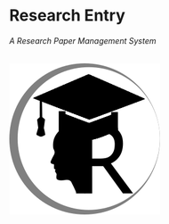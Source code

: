 # Research Entry
###### A Research Paper Management System
![alt tag](https://github.com/thusharabandara/research-entry/blob/master/public/image/logo/logo.png "Logo of Research Entry")
